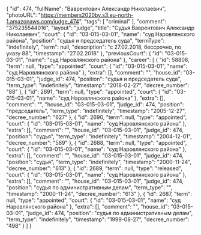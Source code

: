 {
    "id": 474,
    "fullName": "Ваврентович Александр Николаевич",
    "photoURL": "https://members2020by.s3.eu-north-1.amazonaws.com/judge_474",
    "tags": [
        "criminal"
    ],
    "comment": "375235544016",
    "layout": "judge",
    "title": "Судья Ваврентович Александр Николаевич",
    "court": {
        "id": "03-015-03-01",
        "name": "суд Наровлянского района",
        "position": "судья и председатель суда",
        "termType": "indefinitely",
        "term": null,
        "description": "c 27.02.2018, бессрочно, по указу 88",
        "timestamp": "27.02.2018"
    },
    "previousCourt": {
        "id": "03-015-03-01",
        "name": "суд Наровлянского района"
    },
    "career": [
        {
            "id": 58808,
            "term": null,
            "type": "appointed",
            "court": {
                "id": "03-015-03-01",
                "name": "суд Наровлянского района"
            },
            "extra": [],
            "comment": "",
            "house_id": "03-015-03-01",
            "judge_id": 474,
            "position": "судья и председатель суда",
            "term_type": "indefinitely",
            "timestamp": "2018-02-27",
            "decree_number": "88"
        },
        {
            "id": 2691,
            "term": null,
            "type": "appointed",
            "court": {
                "id": "03-015-03-01",
                "name": "суд Наровлянского района"
            },
            "extra": [],
            "comment": "",
            "house_id": "03-015-03-01",
            "judge_id": 474,
            "position": "председатель",
            "term_type": "indefinitely",
            "timestamp": "2005-12-27",
            "decree_number": "627"
        },
        {
            "id": 2690,
            "term": null,
            "type": "appointed",
            "court": {
                "id": "03-015-03-01",
                "name": "суд Наровлянского района"
            },
            "extra": [],
            "comment": "",
            "house_id": "03-015-03-01",
            "judge_id": 474,
            "position": "судья",
            "term_type": "indefinitely",
            "timestamp": "2004-12-01",
            "decree_number": "589"
        },
        {
            "id": 2688,
            "term": null,
            "type": "appointed",
            "court": {
                "id": "03-015-03-01",
                "name": "суд Наровлянского района"
            },
            "extra": [],
            "comment": "",
            "house_id": "03-015-03-01",
            "judge_id": 474,
            "position": "судья",
            "term_type": "indefinitely",
            "timestamp": "2000-11-24",
            "decree_number": "613"
        },
        {
            "id": 2689,
            "term": null,
            "type": "released",
            "court": {
                "id": "03-015-03-01",
                "name": "суд Наровлянского района"
            },
            "extra": [],
            "comment": "",
            "house_id": "03-015-03-01",
            "judge_id": 474,
            "position": "судья по административным делам",
            "term_type": "",
            "timestamp": "2000-11-24",
            "decree_number": "613"
        },
        {
            "id": 2687,
            "term": null,
            "type": "appointed",
            "court": {
                "id": "03-015-03-01",
                "name": "суд Наровлянского района"
            },
            "extra": [],
            "comment": "",
            "house_id": "03-015-03-01",
            "judge_id": 474,
            "position": "судья по административным делам",
            "term_type": "indefinitely",
            "timestamp": "1999-08-27",
            "decree_number": "498"
        }
    ]
}